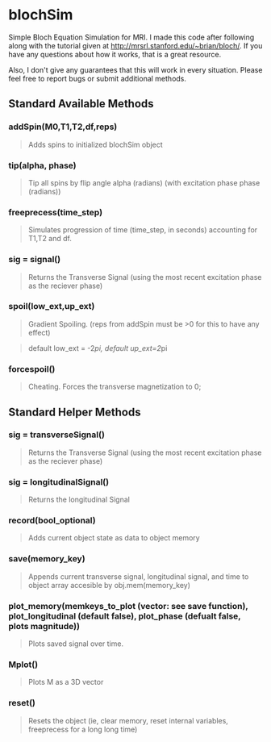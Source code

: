 # blochSim
Simple Bloch Equation Simulation for MRI. I made this code after following along with the tutorial given at http://mrsrl.stanford.edu/~brian/bloch/. If you have any questions about how it works, that is a great resource.

Also, I don't give any guarantees that this will work in every situation. Please feel free to report bugs or submit additional methods.
## Standard Available Methods

### addSpin(M0,T1,T2,df,reps)
> Adds spins to initialized blochSim object
### tip(alpha, phase)
> Tip all spins by flip angle alpha (radians) (with excitation phase phase (radians))
### freeprecess(time_step)
> Simulates progression of time (time_step, in seconds) accounting for T1,T2 and df.
### sig = signal()
> Returns the Transverse Signal (using the most recent excitation phase as the reciever phase)
### spoil(low_ext,up_ext)
> Gradient Spoiling. (reps from addSpin must be >0 for this to have any effect)

> default low_ext = -2*pi, default up_ext=2*pi
### forcespoil()
> Cheating. Forces the transverse magnetization to 0;
## Standard Helper Methods

### sig = transverseSignal()
> Returns the Transverse Signal (using the most recent excitation phase as the reciever phase)
### sig = longitudinalSignal()
> Returns the longitudinal Signal
### record(bool_optional)
> Adds current object state as data to object memory 
### save(memory_key)
> Appends current transverse signal, longitudinal signal, and time to object array accesible by obj.mem(memory_key)
### plot_memory(memkeys_to_plot (vector: see save function), plot_longitudinal (default false), plot_phase (defualt false, plots magnitude))
> Plots saved signal over time.
### Mplot()
> Plots M as a 3D vector
### reset()
> Resets the object (ie, clear memory, reset internal variables, freeprecess for a long long time)


